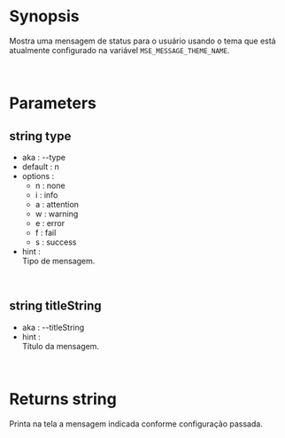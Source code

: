 # Synopsis

Mostra uma mensagem de status para o usuário usando o tema que está atualmente 
configurado na variável `MSE_MESSAGE_THEME_NAME`.



&nbsp;

# Parameters

## string type

- aka       : --type
- default   : n
- options   : 
  - n   : none
  - i   : info
  - a   : attention
  - w   : warning
  - e   : error
  - f   : fail
  - s   : success
- hint      :  
  Tipo de mensagem.


&nbsp;

## string titleString

- aka       : --titleString
- hint      :  
  Título da mensagem.



&nbsp;

# Returns string

Printa na tela a mensagem indicada conforme configuração passada.